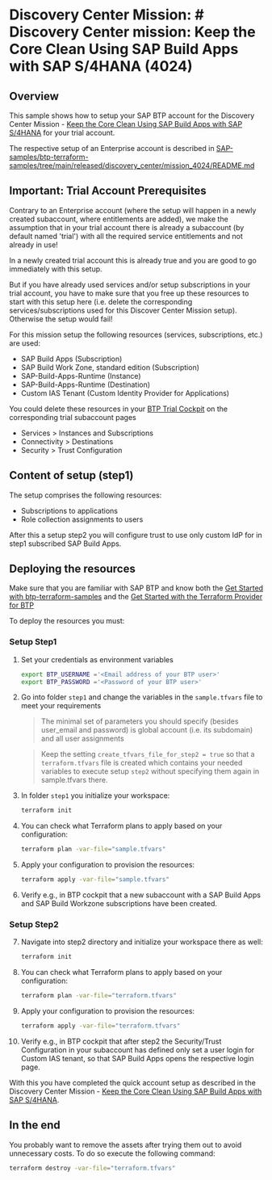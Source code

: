 # Discovery Center Mission: # Discovery Center mission: Keep the Core Clean Using SAP Build Apps with SAP S/4HANA (4024)

## Overview

This sample shows how to setup your SAP BTP account for the Discovery Center Mission - [Keep the Core Clean Using SAP Build Apps with SAP S/4HANA](https://discovery-center.cloud.sap/index.html#/missiondetail/4024/) for your trial account.

The respective setup of an Enterprise account is described in [SAP-samples/btp-terraform-samples/tree/main/released/discovery_center/mission_4024/README.md](https://github.com/SAP-samples/btp-terraform-samples/tree/main/released/discovery_center/mission_4024/README.md)

## Important: Trial Account Prerequisites

Contrary to an Enterprise account (where the setup will happen in a newly created subaccount, where entitlements are added), we make the assumption that in your trial account there is already a subaccount (by default named 'trial') with all the required service entitlements and not already in use!

In a newly created trial account this is already true and you are good to go immediately with this setup. 

But if you have already used services and/or setup subscriptions in your trial account, you have to make sure that you free up these resources to start with this setup here (i.e. delete the corresponding services/subscriptions used for this Discover Center Mission setup). Otherwise the setup would fail!

For this mission setup the following resources (services, subscriptions, etc.) are used: 

- SAP Build Apps (Subscription)
- SAP Build Work Zone, standard edition (Subscription)
- SAP-Build-Apps-Runtime (Instance)
- SAP-Build-Apps-Runtime (Destination)
- Custom IAS Tenant (Custom Identity Provider for Applications)

You could delete these resources in your [BTP Trial Cockpit](https://cockpit.btp.cloud.sap/trial) on the corresponding trial subaccount pages
- Services > Instances and Subscriptions
- Connectivity > Destinations
- Security > Trust Configuration

## Content of setup (step1)

The setup comprises the following resources:

- Subscriptions to applications
- Role collection assignments to users

After this a setup step2 you will configure trust to use only custom IdP for in step1 subscribed SAP Build Apps.

## Deploying the resources

Make sure that you are familiar with SAP BTP and know both the [Get Started with btp-terraform-samples](https://github.com/SAP-samples/btp-terraform-samples/blob/main/GET_STARTED.md) and the [Get Started with the Terraform Provider for BTP](https://developers.sap.com/tutorials/btp-terraform-get-started.html)

To deploy the resources you must:

### Setup Step1

1. Set your credentials as environment variables
   
   ```bash
   export BTP_USERNAME ='<Email address of your BTP user>'
   export BTP_PASSWORD ='<Password of your BTP user>'
   ```

2. Go into folder `step1` and change the variables in the `sample.tfvars` file to meet your requirements

   > The minimal set of parameters you should specify (besides user_email and password) is global account (i.e. its subdomain) and all user assignments
   
   > Keep the setting `create_tfvars_file_for_step2 = true` so that a `terraform.tfvars` file is created which contains your needed variables to execute setup `step2` without specifying them again in sample.tfvars there.

3. In folder `step1` you initialize your workspace:

   ```bash
   terraform init
   ```

4. You can check what Terraform plans to apply based on your configuration:

   ```bash
   terraform plan -var-file="sample.tfvars"
   ```

5. Apply your configuration to provision the resources:

   ```bash
   terraform apply -var-file="sample.tfvars"
   ```

6. Verify e.g., in BTP cockpit that a new subaccount with a SAP Build Apps and SAP Build Workzone subscriptions have been created.

### Setup Step2

7. Navigate into step2 directory and initialize your workspace there as well:

   ```bash
   terraform init
   ```
8. You can check what Terraform plans to apply based on your configuration:

   ```bash
   terraform plan -var-file="terraform.tfvars"
   ```

9. Apply your configuration to provision the resources:

   ```bash
   terraform apply -var-file="terraform.tfvars"
   ```
10. Verify e.g., in BTP cockpit that after step2 the Security/Trust Configuration in your subaccount has defined only set a user login for Custom IAS tenant, so that SAP Build Apps opens the respective login page.

With this you have completed the quick account setup as described in the Discovery Center Mission - [Keep the Core Clean Using SAP Build Apps with SAP S/4HANA](https://discovery-center.cloud.sap/index.html#/missiondetail/4024/).

## In the end

You probably want to remove the assets after trying them out to avoid unnecessary costs. To do so execute the following command:

```bash
terraform destroy -var-file="terraform.tfvars"
```